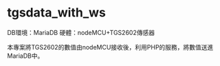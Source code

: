 # tgsdata_with_ws
DB環境：MariaDB
硬體：nodeMCU+TGS2602傳感器

本專案將TGS2602的數值由nodeMCU接收後，利用PHP的服務，將數值送進MariaDB中。
